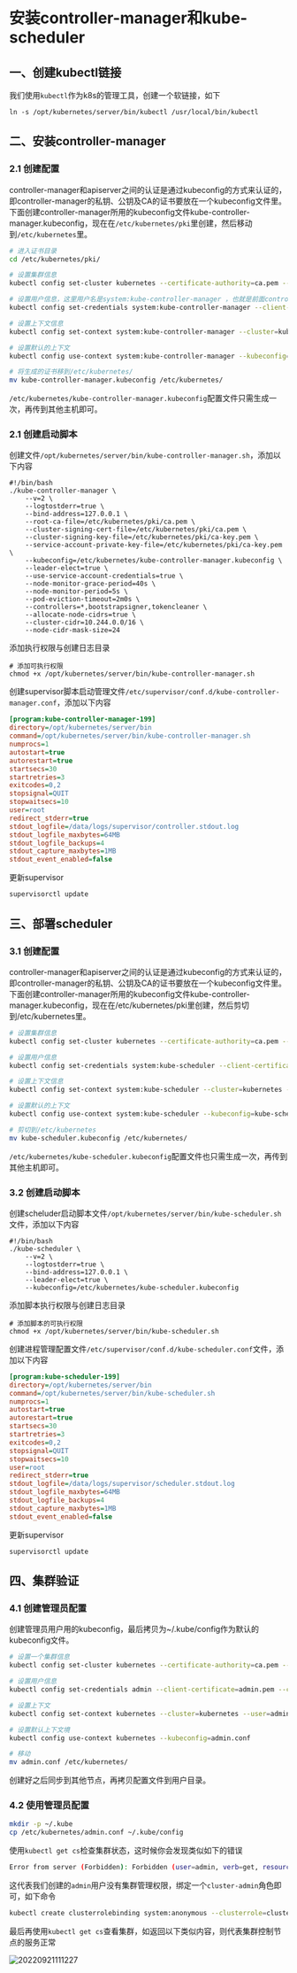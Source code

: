 # 安装controller-manager和kube-scheduler

## 一、创建kubectl链接

我们使用`kubectl`作为k8s的管理工具，创建一个软链接，如下

```shell
ln -s /opt/kubernetes/server/bin/kubectl /usr/local/bin/kubectl
```

## 二、安装controller-manager

### 2.1 创建配置

controller-manager和apiserver之间的认证是通过kubeconfig的方式来认证的，即controller-manager的私钥、公钥及CA的证书要放在一个kubeconfig文件里。下面创建controller-manager所用的kubeconfig文件kube-controller-manager.kubeconfig，现在在`/etc/kubernetes/pki`里创建，然后移动到`/etc/kubernetes`里。

```bash
# 进入证书目录
cd /etc/kubernetes/pki/

# 设置集群信息
kubectl config set-cluster kubernetes --certificate-authority=ca.pem --embed-certs=true --server=https://192.168.9.190:7443 --kubeconfig=kube-controller-manager.kubeconfig

# 设置用户信息，这里用户名是system:kube-controller-manager ，也就是前面controller-manager-csr.json里CN指定的。
kubectl config set-credentials system:kube-controller-manager --client-certificate=controller-manager.pem --client-key=controller-manager-key.pem --embed-certs=true --kubeconfig=kube-controller-manager.kubeconfig

# 设置上下文信息
kubectl config set-context system:kube-controller-manager --cluster=kubernetes --user=system:kube-controller-manager --kubeconfig=kube-controller-manager.kubeconfig

# 设置默认的上下文
kubectl config use-context system:kube-controller-manager --kubeconfig=kube-controller-manager.kubeconfig

# 将生成的证书移到/etc/kubernetes/
mv kube-controller-manager.kubeconfig /etc/kubernetes/
```

`/etc/kubernetes/kube-controller-manager.kubeconfig`配置文件只需生成一次，再传到其他主机即可。

### 2.1 创建启动脚本

创建文件`/opt/kubernetes/server/bin/kube-controller-manager.sh`，添加以下内容

```shell
#!/bin/bash
./kube-controller-manager \
    --v=2 \
    --logtostderr=true \
    --bind-address=127.0.0.1 \
    --root-ca-file=/etc/kubernetes/pki/ca.pem \
    --cluster-signing-cert-file=/etc/kubernetes/pki/ca.pem \
    --cluster-signing-key-file=/etc/kubernetes/pki/ca-key.pem \
    --service-account-private-key-file=/etc/kubernetes/pki/ca-key.pem \
    --kubeconfig=/etc/kubernetes/kube-controller-manager.kubeconfig \
    --leader-elect=true \
    --use-service-account-credentials=true \
    --node-monitor-grace-period=40s \
    --node-monitor-period=5s \
    --pod-eviction-timeout=2m0s \
    --controllers=*,bootstrapsigner,tokencleaner \
    --allocate-node-cidrs=true \
    --cluster-cidr=10.244.0.0/16 \
    --node-cidr-mask-size=24
```

添加执行权限与创建日志目录

```shell
# 添加可执行权限
chmod +x /opt/kubernetes/server/bin/kube-controller-manager.sh
```

创建supervisor脚本启动管理文件`/etc/supervisor/conf.d/kube-controller-manager.conf`，添加以下内容

```ini
[program:kube-controller-manager-199]
directory=/opt/kubernetes/server/bin
command=/opt/kubernetes/server/bin/kube-controller-manager.sh
numprocs=1
autostart=true
autorestart=true
startsecs=30
startretries=3
exitcodes=0,2
stopsignal=QUIT
stopwaitsecs=10
user=root
redirect_stderr=true
stdout_logfile=/data/logs/supervisor/controller.stdout.log
stdout_logfile_maxbytes=64MB
stdout_logfile_backups=4
stdout_capture_maxbytes=1MB
stdout_event_enabled=false
```

更新supervisor

```shell
supervisorctl update
```

## 三、部署scheduler

### 3.1 创建配置

controller-manager和apiserver之间的认证是通过kubeconfig的方式来认证的，即controller-manager的私钥、公钥及CA的证书要放在一个kubeconfig文件里。下面创建controller-manager所用的kubeconfig文件kube-controller-manager.kubeconfig，现在在/etc/kubernetes/pki里创建，然后剪切到/etc/kubernetes里。

```bash
# 设置集群信息
kubectl config set-cluster kubernetes --certificate-authority=ca.pem --embed-certs=true --server=https://192.168.9.190:7443 --kubeconfig=kube-scheduler.kubeconfig

# 设置用户信息
kubectl config set-credentials system:kube-scheduler --client-certificate=scheduler.pem --client-key=scheduler-key.pem --embed-certs=true --kubeconfig=kube-scheduler.kubeconfig

# 设置上下文信息
kubectl config set-context system:kube-scheduler --cluster=kubernetes --user=system:kube-scheduler --kubeconfig=kube-scheduler.kubeconfig

# 设置默认的上下文
kubectl config use-context system:kube-scheduler --kubeconfig=kube-scheduler.kubeconfig

# 剪切到/etc/kubernetes
mv kube-scheduler.kubeconfig /etc/kubernetes/
```

`/etc/kubernetes/kube-scheduler.kubeconfig`配置文件也只需生成一次，再传到其他主机即可。

### 3.2 创建启动脚本

创建scheluder启动脚本文件`/opt/kubernetes/server/bin/kube-scheduler.sh`文件，添加以下内容

```shell
#!/bin/bash
./kube-scheduler \
    --v=2 \
    --logtostderr=true \
    --bind-address=127.0.0.1 \
    --leader-elect=true \
    --kubeconfig=/etc/kubernetes/kube-scheduler.kubeconfig
```

添加脚本执行权限与创建日志目录

```shell
# 添加脚本的可执行权限
chmod +x /opt/kubernetes/server/bin/kube-scheduler.sh
```

创建进程管理配置文件`/etc/supervisor/conf.d/kube-scheduler.conf`文件，添加以下内容

```ini
[program:kube-scheduler-199]
directory=/opt/kubernetes/server/bin
command=/opt/kubernetes/server/bin/kube-scheduler.sh
numprocs=1
autostart=true
autorestart=true
startsecs=30
startretries=3
exitcodes=0,2
stopsignal=QUIT
stopwaitsecs=10
user=root
redirect_stderr=true
stdout_logfile=/data/logs/supervisor/scheduler.stdout.log
stdout_logfile_maxbytes=64MB
stdout_logfile_backups=4
stdout_capture_maxbytes=1MB
stdout_event_enabled=false
```

更新supervisor

```shell
supervisorctl update
```

## 四、集群验证

### 4.1 创建管理员配置

创建管理员用户用的kubeconfig，最后拷贝为~/.kube/config作为默认的kubeconfig文件。

```bash
# 设置一个集群信息
kubectl config set-cluster kubernetes --certificate-authority=ca.pem --embed-certs=true --server=https://192.168.9.190:7443 --kubeconfig=admin.conf

# 设置用户信息
kubectl config set-credentials admin --client-certificate=admin.pem --client-key=admin-key.pem --embed-certs=true --kubeconfig=admin.conf

# 设置上下文
kubectl config set-context kubernetes --cluster=kubernetes --user=admin --kubeconfig=admin.conf

# 设置默认上下文境
kubectl config use-context kubernetes --kubeconfig=admin.conf

# 移动
mv admin.conf /etc/kubernetes/
```

创建好之后同步到其他节点，再拷贝配置文件到用户目录。

### 4.2 使用管理员配置

```bash
mkdir -p ~/.kube
cp /etc/kubernetes/admin.conf ~/.kube/config
```

使用`kubectl get cs`检查集群状态，这时候你会发现类似如下的错误

```bash
Error from server (Forbidden): Forbidden (user=admin, verb=get, resource=nodes, subresource=proxy)
```

这代表我们创建的`admin`用户没有集群管理权限，绑定一个`cluster-admin`角色即可，如下命令

```bash
kubectl create clusterrolebinding system:anonymous --clusterrole=cluster-admin --user=admin
```

最后再使用`kubectl get cs`查看集群，如返回以下类似内容，则代表集群控制节点的服务正常

![20220921111227](img/20220921111227.png)
